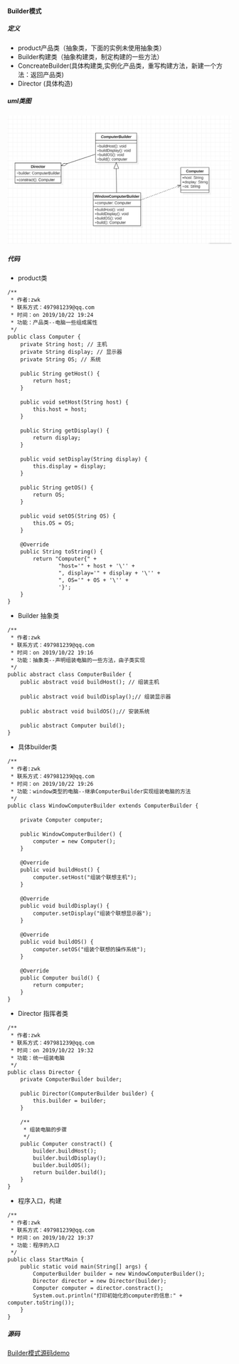 #### Builder模式
##### 定义
- product产品类（抽象类，下面的实例未使用抽象类）
- Builder构建类（抽象构建类，制定构建的一些方法）
- ConcreateBuilder(具体构建类,实例化产品类，重写构建方法，新建一个方法：返回产品类)
- Director (具体构造)

##### uml类图
![](https://github.com/ArthurTom/-Notes/raw/master/Java%E5%9F%BA%E7%A1%80%E7%9F%A5%E8%AF%86/%E5%9B%BE%E7%89%87%E4%BB%93%E5%BA%93/%E6%9E%84%E5%BB%BA%E8%80%85Builder%E6%A8%A1%E5%BC%8F.png)

##### 代码
- product类


```
/**
 * 作者:zwk
 * 联系方式：497981239@qq.com
 * 时间：on 2019/10/22 19:24
 * 功能：产品类--电脑一些组成属性
 */
public class Computer {
	private String host; // 主机
	private String display; // 显示器
	private String OS; // 系统

	public String getHost() {
		return host;
	}

	public void setHost(String host) {
		this.host = host;
	}

	public String getDisplay() {
		return display;
	}

	public void setDisplay(String display) {
		this.display = display;
	}

	public String getOS() {
		return OS;
	}

	public void setOS(String OS) {
		this.OS = OS;
	}

	@Override
	public String toString() {
		return "Computer{" +
				"host='" + host + '\'' +
				", display='" + display + '\'' +
				", OS='" + OS + '\'' +
				'}';
	}
}
```

- Builder 抽象类

```
/**
 * 作者:zwk
 * 联系方式：497981239@qq.com
 * 时间：on 2019/10/22 19:16
 * 功能：抽象类--声明组装电脑的一些方法，由子类实现
 */
public abstract class ComputerBuilder {
	public abstract void buildHost(); // 组装主机

	public abstract void buildDisplay();// 组装显示器

	public abstract void buildOS();// 安装系统

	public abstract Computer build();
}

```
- 具体builder类

```
/**
 * 作者:zwk
 * 联系方式：497981239@qq.com
 * 时间：on 2019/10/22 19:26
 * 功能：window类型的电脑--继承ComputerBuilder实现组装电脑的方法
 */
public class WindowComputerBuilder extends ComputerBuilder {

	private Computer computer;

	public WindowComputerBuilder() {
		computer = new Computer();
	}

	@Override
	public void buildHost() {
		computer.setHost("组装个联想主机");
	}

	@Override
	public void buildDisplay() {
		computer.setDisplay("组装个联想显示器");
	}

	@Override
	public void buildOS() {
		computer.setOS("组装个联想的操作系统");
	}

	@Override
	public Computer build() {
		return computer;
	}
}
```
- Director 指挥者类

```
/**
 * 作者:zwk
 * 联系方式：497981239@qq.com
 * 时间：on 2019/10/22 19:32
 * 功能：统一组装电脑
 */
public class Director {
	private ComputerBuilder builder;

	public Director(ComputerBuilder builder) {
		this.builder = builder;
	}

	/**
	 * 组装电脑的步骤
	 */
	public Computer constract() {
		builder.buildHost();
		builder.buildDisplay();
		builder.buildOS();
		return builder.build();
	}
}

```
- 程序入口，构建

```
/**
 * 作者:zwk
 * 联系方式：497981239@qq.com
 * 时间：on 2019/10/22 19:37
 * 功能：程序的入口
 */
public class StartMain {
	public static void main(String[] args) {
		ComputerBuilder builder = new WindowComputerBuilder();
		Director director = new Director(builder);
		Computer computer = director.constract();
		System.out.println("打印初始化的computer的信息:" + computer.toString());
	}
}

```
##### 源码
[Builder模式源码demo](https://github.com/ArthurTom/-Notes/tree/master/%E5%AD%A6%E4%B9%A0%E6%BA%90%E7%A0%81/BuilderMode)
